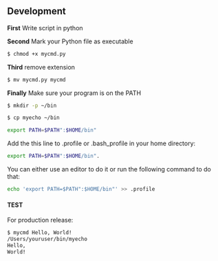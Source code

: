 ## Development



**First** 
Write script in python 


**Second**
Mark your Python file as executable
```sh
$ chmod +x mycmd.py
```

**Third**
remove extension
```sh
$ mv mycmd.py mycmd
```
**Finally**
Make sure your program is on the PATH
```sh
$ mkdir -p ~/bin
```
```sh
$ cp myecho ~/bin
```
```sh
export PATH=$PATH":$HOME/bin"
```

Add the this line to .profile or .bash_profile in your home directory: 
```sh
export PATH=$PATH":$HOME/bin".
```
You can either use an editor to do it or run the following command to do that: 
```sh
echo 'export PATH=$PATH":$HOME/bin"' >> .profile
```






#### TEST

For production release:

```sh
$ mycmd Hello, World!
/Users/youruser/bin/myecho
Hello,
World!
```
